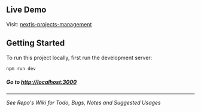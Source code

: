 ## Live Demo

Visit: [nextjs-projects-management](https://nextjs-projects-management.vercel.app/)

## Getting Started

To run this project locally, first run the development server:

```bash
npm run dev
```

##### Go to [http://localhost:3000](http://localhost:3000)

---

_See Repo's Wiki for Todo, Bugs, Notes and Suggested Usages_
